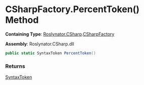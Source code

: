 # CSharpFactory\.PercentToken\(\) Method

**Containing Type**: [Roslynator.CSharp](../../README.md)\.[CSharpFactory](../README.md)

**Assembly**: Roslynator\.CSharp\.dll

```csharp
public static SyntaxToken PercentToken()
```

### Returns

[SyntaxToken](https://docs.microsoft.com/en-us/dotnet/api/microsoft.codeanalysis.syntaxtoken)

